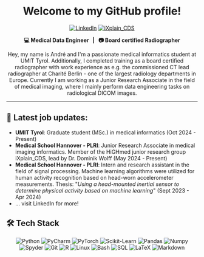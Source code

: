 <h1 align="center">  Welcome to my GitHub profile! </h1>

<p align="center">
  <a href="https://www.linkedin.com/in/andre-schomakers/"><img src="https://img.shields.io/badge/LinkedIn-0077B5?style=for-the-badge&logo=linkedin&logoColor=white" alt="LinkedIn"></a>
  <a href="https://www.highmed.org/en/junior-research-group-ixplain_cds"><img src="https://img.shields.io/badge/website-000000?style=for-the-badge&logo=About.me&logoColor=white" alt="iXplain_CDS"></a>
</p>

<p align="center">
  <strong> 💻 Medical Data Engineer &nbsp; | &nbsp; 📷 Board certified Radiographer </strong>
</p>

<p align="center">
Hey, 
my name is André and I'm a passionate medical informatics student at UMIT Tyrol. Additionally, I completed training as a board certified radiographer with work experience as e.g. the commissioned CT lead radiographer at Charité Berlin - one of the largest radiology departments in Europe. Currently I am working as a Junior Research Associate in the field of medical imaging, where I mainly perform data engineering tasks on radiological DICOM images.
</p>

---

## 💼 Latest job updates:

- **UMIT Tyrol**: Graduate student (MSc.) in medical informatics (Oct 2024 - Present)
- **Medical School Hannover - PLRI**: Junior Research Associate in medical imaging informatics. Member of the HiGHmed junior research group iXplain_CDS, lead by Dr. Dominik Wolff (May 2024 - Present)
- **Medical School Hannover - PLRI**: Intern and research assistant in the field of signal processing. Machine learning algorithms were utilized for human activity recognition based on head-worn accelerometer measurements. Thesis: "_Using a head-mounted inertial sensor to determine physical activity based on machine learning_" (Sept 2023 - Apr 2024)
- ... visit LinkedIn for more!
## 🛠 Tech Stack


<p align="center">
  <img src="https://img.shields.io/badge/Python-FFD43B?style=for-the-badge&logo=python&logoColor=blue" alt="Python">
  <img src="https://img.shields.io/badge/PyCharm-000000.svg?&style=for-the-badge&logo=PyCharm&logoColor=white" alt="PyCharm">
  <img src="https://img.shields.io/badge/PyTorch-EE4C2C?style=for-the-badge&logo=pytorch&logoColor=white" alt="PyTorch">
  <img src="https://img.shields.io/badge/scikit_learn-F7931E?style=for-the-badge&logo=scikit-learn&logoColor=white" alt="Scikit-Learn">
  <img src="https://img.shields.io/badge/Pandas-150458?style=for-the-badge&logo=pandas&logoColor=white" alt="Pandas">
  <img src="https://img.shields.io/badge/Numpy-013243?style=for-the-badge&logo=numpy&logoColor=white" alt="Numpy">
  <img src="https://img.shields.io/badge/Spyder%20Ide-FF0000?style=for-the-badge&logo=spyder%20ide&logoColor=white" alt="Spyder">
  <img src="https://img.shields.io/badge/Git-F05032?style=for-the-badge&logo=git&logoColor=white" alt="Git">
  <img src="https://img.shields.io/badge/R-276DC3?style=for-the-badge&logo=r&logoColor=white" alt="R">
  <img src="https://img.shields.io/badge/Linux-FCC624?style=for-the-badge&logo=linux&logoColor=black" alt="Linux">
  <img src="https://img.shields.io/badge/Bash-4EAA25?style=for-the-badge&logo=gnu-bash&logoColor=white" alt="Bash">
  <img src="https://img.shields.io/badge/SQL-4479A1?style=for-the-badge&logo=mysql&logoColor=white" alt="SQL">
  <img src="https://img.shields.io/badge/LaTeX-47A141?style=for-the-badge&logo=LaTeX&logoColor=white" alt="LaTeX">
  <img src="https://img.shields.io/badge/Markdown-000000?style=for-the-badge&logo=markdown&logoColor=white" alt="Markdown">
</p>
